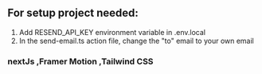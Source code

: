 ## For setup project needed:

1. Add RESEND_API_KEY environment variable in .env.local
2. In the send-email.ts action file, change the "to" email to your own email

### nextJs ,Framer Motion ,Tailwind CSS
